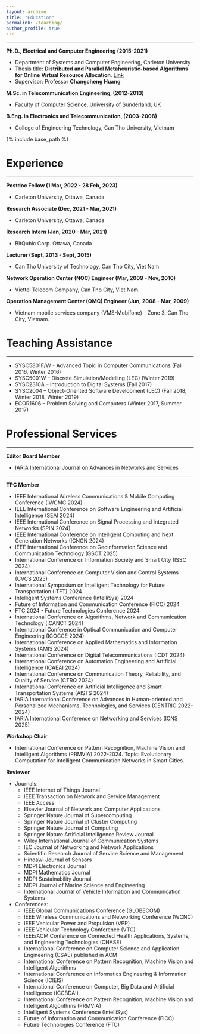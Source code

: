 ```yaml
---
layout: archive
title: "Education"
permalink: /teaching/
author_profile: true
---
```

_____________
**Ph.D., Electrical and Computer Engineering (2015-2021)**
* Department of Systems and Computer Engineering, Carleton University
* Thesis title: **Distributed and Parallel Metaheuristic-based Algorithms for Online Virtual Resource Allocation**. [Link](https://doi.org/10.22215/etd/2021-14647)
* Supervisor: Professor **Changcheng Huang**

**M.Sc. in Telecommunication Engineering, (2012-2013)**
* Faculty of Computer Science, University of Sunderland, UK

**B.Eng. in Electronics and Telecommunication, (2003-2008)**
* College of Engineering Technology, Can Tho University, Vietnam


{% include base_path %}

Experience
====
_______________________
**Postdoc Fellow (1 Mar, 2022 - 28 Feb, 2023)**
* Carleton University, Ottawa, Canada

**Research Associate (Dec, 2021 - Mar, 2021)**
* Carleton University, Ottawa, Canada

**Research Intern (Jan, 2020 - Mar, 2021)**
* BitQubic Corp. Ottawa, Canada 

**Lecturer 	(Sept, 2013 - Sept, 2015)**
* Can Tho University of Technology, Can Tho City, Viet Nam

**Network Operation Center (NOC) Engineer 	(Mar, 2009 - Nov, 2010)**
* Viettel Telecom Company, Can Tho City, Viet Nam.	    

**Operation Management Center (OMC) Engineer (Jun, 2008 - Mar, 2009)**
* Vietnam mobile services company (VMS-Mobifone) - Zone 3, Can Tho City, Vietnam.

Teaching Assistance
===========
________________
* SYSC5801F/W - Advanced Topic in Computer Communications (Fall 2016, Winter 2016)
* SYSC5001W – Discrete Simulation/Modelling (LEC) (Winter 2019)
* SYSC2310A – Introduction to Digital Systems (Fall 2017)
* SYSC2004 – Object-Oriented Software Development (LEC) (Fall 2018, Winter 2018, Winter 2019)
* ECOR1606 – Problem Solving and Computers (Winter 2017, Summer 2017)	

Professional Services
============
________________
**Editor Board Member**
* [IARIA](https://www.iariajournals.org/networks_and_services/) International Journal on Advances in Networks and Services
 
________________
**TPC Member**
*	IEEE International Wireless Communications & Mobile Computing Conference (IWCMC 2024)
*	IEEE International Conference on Software Engineering and Artificial Intelligence (SEAI 2024)
*	IEEE International Conference on Signal Processing and Integrated Networks (SPIN 2024)
*	IEEE International Conference on Intelligent Computing and Next Generation Networks (ICNGN 2024)
*	IEEE International Conference on Geoinformation Science and Communication Technology (GSCT 2025)
*	International Conference on Information Society and Smart City (ISSC 2024)
*	International Conference on Computer Vision and Control Systems (CVCS 2025)
*	International Symposium on Intelligent Technology for Future Transportation (ITFT) 2024.
*	Intelligent Systems Conference (IntelliSys) 2024
*	Future of Information and Communication Conference (FICC) 2024
*	FTC 2024 - Future Technologies Conference 2024
*	International Conference on  Algorithms, Network and  Communication Technology (ICANCT 2024)
*	International Conference in Optical Communication and Computer Engineering (ICOCCE 2024)
*	International Conference on Applied Mathematics and Information Systems (AMIS 2024)
*	International Conference on Digital Telecommunications (ICDT 2024)
*	International Conference on Automation Engineering and Artificial Intelligence (ICAEAI 2024)
*	International Conference on Communication Theory, Reliability, and Quality of Service (CTRQ 2024)
*	International Conference on Artificial Intelligence and Smart Transportation Systems (AISTS 2024)
*	IARIA International Conference on Advances in Human-oriented and Personalized Mechanisms, Technologies, and Services (CENTRIC 2022-2024)
*	IARIA International Conference on Networking and Services (ICNS 2025)

   

**Workshop Chair**
* International Conference on Pattern Recognition, Machine Vision and Intelligent Algorithms (PRMVIA) 2022-2024. Topic: Evolutionary Computation for Intelligent Communication Networks in Smart Cities.
  

**Reviewer**
* Journals:
  * IEEE Internet of Things Journal
  * IEEE Transaction on Network and Service Management
  * IEEE Access
  * Elsevier Journal of Network and Computer Applications
  * Springer Nature Journal of Supercomputing
  * Springer Nature Journal of Cluster Computing
  * Springer Nature Journal of Computing
  * Springer Nature Artificial Intelligence Review Journal
  * Wiley International Journal of Communication Systems
  * IEC Journal of Networking and Network Applications
  * Scientific Research Journal of Service Science and Management
  * Hindawi Journal of Sensors
  * MDPI Electronics Journal
  * MDPI Mathematics Journal
  * MDPI Sustainability Journal 
  * MDPI Journal of Marine Science and Engineering
  * International Journal of Vehicle Information and Communication Systems
* Conferences: 
  * IEEE Global Communications Conference (GLOBECOM)
  * IEEE Wireless Communications and Networking Conference (WCNC)
  * IEEE Vehicular Power and Propulsion (VPP)
  * IEEE Vehicular Technology Conference (VTC)
  * IEEE/ACM Conference on Connected Health Applications, Systems, and Engineering Technologies (CHASE)
  * International Conference on Computer Science and Application Engineering (CSAE) published in ACM
  * International Conference on Pattern Recognition, Machine Vision and Intelligent Algorithms
  * International Conference on Informatics Engineering & Information Science (ICIEIS)
  * International Conference on Computer, Big Data and Artificial Intelligence (ICCBDAI)
  * International Conference on Pattern Recognition, Machine Vision and Intelligent Algorithms (PRMVIA)
  * Intelligent Systems Conference (IntelliSys)
  * Future of Information and Communication Conference (FICC)
  * Future Technologies Conference (FTC)

